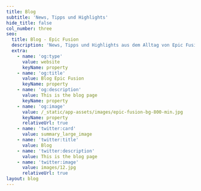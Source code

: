 ```yaml
---
title: Blog
subtitle: 'News, Tipps und Highlights'
hide_title: false
col_number: three
seo:
  title: Blog - Epic Fusion
  description: 'News, Tipps und Highlights aus dem Alltag von Epic Fusion'
  extra:
    - name: 'og:type'
      value: website
      keyName: property
    - name: 'og:title'
      value: Blog Epic Fusion
      keyName: property
    - name: 'og:description'
      value: This is the blog page
      keyName: property
    - name: 'og:image'
      value: /_static/app-assets/images/epic-fusion-bg-800-min.jpg
      keyName: property
      relativeUrl: true
    - name: 'twitter:card'
      value: summary_large_image
    - name: 'twitter:title'
      value: Blog
    - name: 'twitter:description'
      value: This is the blog page
    - name: 'twitter:image'
      value: images/12.jpg
      relativeUrl: true
layout: blog
---
```

